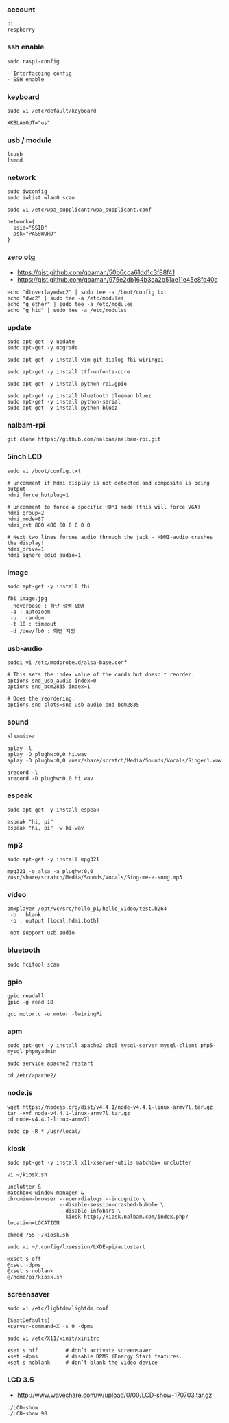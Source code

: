 ### account
```
pi
respberry
```

### ssh enable
```
sudo raspi-config

- Interfaceing config
- SSH enable
```

### keyboard
```
sudo vi /etc/default/keyboard

XKBLAYOUT="us"
```

### usb / module
```
lsusb
lsmod
```

### network
```
sudo iwconfig
sudo iwlist wlan0 scan
```
```
sudo vi /etc/wpa_supplicant/wpa_supplicant.conf

network={
  ssid="SSID"
  psk="PASSWORD"
}
```

### zero otg
 * https://gist.github.com/gbaman/50b6cca61dd1c3f88f41
 * https://gist.github.com/gbaman/975e2db164b3ca2b51ae11e45e8fd40a
```
echo "dtoverlay=dwc2" | sudo tee -a /boot/config.txt
echo "dwc2" | sudo tee -a /etc/modules
echo "g_ether" | sudo tee -a /etc/modules
echo "g_hid" | sudo tee -a /etc/modules
```

### update
```
sudo apt-get -y update
sudo apt-get -y upgrade

sudo apt-get -y install vim git dialog fbi wiringpi

sudo apt-get -y install ttf-unfonts-core

sudo apt-get -y install python-rpi.gpio

sudo apt-get -y install bluetooth blueman bluez
sudo apt-get -y install python-serial
sudo apt-get -y install python-bluez
```

### nalbam-rpi
```
git clone https://github.com/nalbam/nalbam-rpi.git
```

### 5inch LCD
```
sudo vi /boot/config.txt
```
```
# uncomment if hdmi display is not detected and composite is being output
hdmi_force_hotplug=1

# uncomment to force a specific HDMI mode (this will force VGA)
hdmi_group=2
hdmi_mode=87
hdmi_cvt 800 480 60 6 0 0 0

# Next two lines forces audio through the jack - HDMI-audio crashes the display!
hdmi_drive=1
hdmi_ignore_edid_audio=1
```

### image
```
sudo apt-get -y install fbi
```
```
fbi image.jpg
 -noverbose : 하단 설명 없앰
 -a : autozoom
 -u : random
 -t 10 : timeout
 -d /dev/fb0 : 화면 지정
```

### usb-audio
```
sudoi vi /etc/modprobe.d/alsa-base.conf
```
```
# This sets the index value of the cards but doesn't reorder.
options snd_usb_audio index=0
options snd_bcm2835 index=1

# Does the reordering.
options snd slots=snd-usb-audio,snd-bcm2835
```

### sound
```
alsamixer

aplay -l
aplay -D plughw:0,0 hi.wav
aplay -D plughw:0,0 /usr/share/scratch/Media/Sounds/Vocals/Singer1.wav

arecord -l
arecord -D plughw:0,0 hi.wav
```

### espeak
```
sudo apt-get -y install espeak

espeak "hi, pi"
espeak "hi, pi" -w hi.wav
```

### mp3
```
sudo apt-get -y install mpg321

mpg321 -o alsa -a plughw:0,0 /usr/share/scratch/Media/Sounds/Vocals/Sing-me-a-song.mp3
```

### video
```
omxplayer /opt/vc/src/hello_pi/hello_video/test.h264
 -b : blank
 -o : output [local,hdmi,both]
 
 not support usb audio
```

### bluetooth
```
sudo hcitool scan
```

### gpio
```
gpio readall
gpio -g read 18
```
```
gcc motor.c -o motor -lwiringPi
```

### apm
```
sudo apt-get -y install apache2 php5 mysql-server mysql-client php5-mysql phpmyadmin

sudo service apache2 restart

cd /etc/apache2/
```

### node.js
```
wget https://nodejs.org/dist/v4.4.1/node-v4.4.1-linux-armv7l.tar.gz
tar -xvf node-v4.4.1-linux-armv7l.tar.gz
cd node-v4.4.1-linux-armv7l
```
```
sudo cp -R * /usr/local/
```

### kiosk
```
sudo apt-get -y install x11-xserver-utils matchbox unclutter
```
```
vi ~/kiosk.sh

unclutter &
matchbox-window-manager &
chromium-browser --noerrdialogs --incognito \
                 --disable-session-crashed-bubble \
                 --disable-infobars \
                 --kiosk http://kiosk.nalbam.com/index.php?location=LOCATION

chmod 755 ~/kiosk.sh
```
```
sudo vi ~/.config/lxsession/LXDE-pi/autostart

@xset s off
@xset -dpms
@xset s noblank
@/home/pi/kiosk.sh
```

### screensaver
```
sudo vi /etc/lightdm/lightdm.conf

[SeatDefaults]
xserver-command=X -s 0 -dpms
```
```
sudo vi /etc/X11/xinit/xinitrc

xset s off         # don’t activate screensaver
xset -dpms         # disable DPMS (Energy Star) features.
xset s noblank     # don’t blank the video device
```

### LCD 3.5
 * http://www.waveshare.com/w/upload/0/00/LCD-show-170703.tar.gz
```
./LCD-show
./LCD-show 90
```
